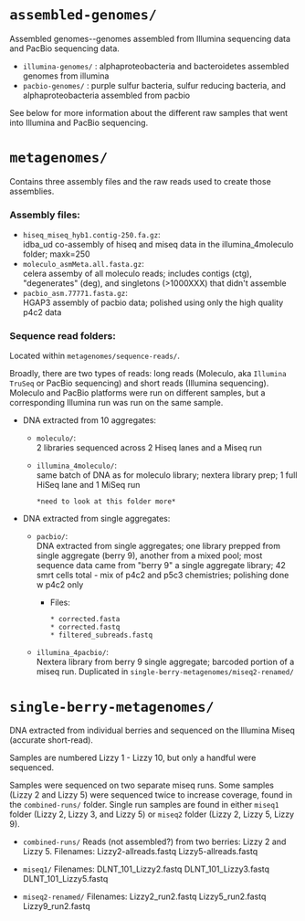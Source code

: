 # `assembled-genomes/`
Assembled genomes--genomes assembled from Illumina sequencing data and PacBio sequencing data.

* `illumina-genomes/` : alphaproteobacteria and bacteroidetes assembled genomes from illumina
* `pacbio-genomes/` : purple sulfur bacteria, sulfur reducing bacteria, and alphaproteobacteria assembled from pacbio


See below for more information about the different raw samples that went into Illumina and PacBio sequencing.

# `metagenomes/`
Contains three assembly files and the raw reads used to create those assemblies.

### Assembly files:
* `hiseq_miseq_hyb1.contig-250.fa.gz`:       
  idba_ud co-assembly of hiseq and miseq data in the illumina_4moleculo folder; maxk=250
* `moleculo_asmMeta.all.fasta.gz`:           
  celera assemby of all moleculo reads; includes contigs (ctg), "degenerates" (deg), and singletons (>1000XXX) that didn't assemble
* `pacbio_asm.77771.fasta.gz`:               
  HGAP3 assembly of pacbio data; polished using only the high quality p4c2 data

### Sequence read folders:

Located within `metagenomes/sequence-reads/`. 

Broadly, there are two types of reads: 
long reads (Moleculo, aka `Illumina TruSeq` or PacBio sequencing) and short reads (Illumina sequencing). 
Moleculo and PacBio platforms were run on different samples, 
but a corresponding Illumina run was run on the same sample.


* DNA extracted from 10 aggregates:

  * `moleculo/`:  
        2 libraries sequenced across 2 Hiseq lanes and a Miseq run 
  
  * `illumina_4moleculo/`:  
        same batch of DNA as for moleculo library; nextera library prep; 1 full HiSeq lane and 1 MiSeq run
        
        *need to look at this folder more*
        

* DNA extracted from single aggregates:

  * `pacbio/`:  
    DNA extracted from single aggregates; one library prepped from single aggregate (berry 9), another from a mixed pool; most sequence data came from "berry 9" a single aggregate library; 42 smrt cells total - mix of p4c2 and p5c3 chemistries; polishing done w p4c2 only
  
      * Files: 
      
            * corrected.fasta
            * corrected.fastq
            * filtered_subreads.fastq
      
  * `illumina_4pacbio/`:  
    Nextera library from berry 9 single aggregate; barcoded portion of a miseq run. Duplicated in `single-berry-metagenomes/miseq2-renamed/`

# `single-berry-metagenomes/`

DNA extracted from individual berries and sequenced on the Illumina Miseq (accurate short-read).

Samples are numbered Lizzy 1 - Lizzy 10, but only a handful were sequenced. 

Samples were sequenced on two separate miseq runs. Some samples (Lizzy 2 and Lizzy 5) were sequenced twice to increase coverage, found in the `combined-runs/` folder.  Single run samples are found in either `miseq1` folder (Lizzy 2, Lizzy 3, and Lizzy 5) or `miseq2` folder (Lizzy 2, Lizzy 5, Lizzy 9).

* `combined-runs/` 
  Reads (not assembled?) from two berries: Lizzy 2 and Lizzy 5.
  Filenames: Lizzy2-allreads.fastq  Lizzy5-allreads.fastq
  
* `miseq1/` 
  Filenames: 
  DLNT_101_Lizzy2.fastq  DLNT_101_Lizzy3.fastq  DLNT_101_Lizzy5.fastq

* `miseq2-renamed/`
  Filenames: 
  Lizzy2_run2.fastq  Lizzy5_run2.fastq  Lizzy9_run2.fastq
